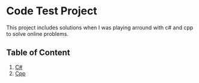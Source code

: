# Code Test Project

This project includes solutions when I was playing arround with c# and cpp to solve online problems.

## Table of Content

1. [C#](c#)
2. [Cpp](cpp)
